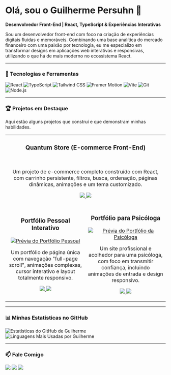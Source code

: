 # Olá, sou o Guilherme Persuhn 👋

**Desenvolvedor Front-End | React, TypeScript & Experiências Interativas**

Sou um desenvolvedor front-end com foco na criação de experiências digitais fluidas e memoráveis. Combinando uma base analítica do mercado financeiro com uma paixão por tecnologia, eu me especializo em transformar designs em aplicações web interativas e responsivas, utilizando o que há de mais moderno no ecossistema React.

---

### 🚀 Tecnologias e Ferramentas

![React](https://img.shields.io/badge/-React-61DAFB?style=for-the-badge&logo=react&logoColor=black)
![TypeScript](https://img.shields.io/badge/-TypeScript-3178C6?style=for-the-badge&logo=typescript&logoColor=white)
![Tailwind CSS](https://img.shields.io/badge/-Tailwind_CSS-38B2AC?style=for-the-badge&logo=tailwind-css&logoColor=white)
![Framer Motion](https://img.shields.io/badge/-Framer_Motion-E0F?style=for-the-badge&logo=framer&logoColor=white)
![Vite](https://img.shields.io/badge/-Vite-646CFF?style=for-the-badge&logo=vite&logoColor=white)
![Git](https://img.shields.io/badge/-Git-F05032?style=for-the-badge&logo=git&logoColor=white)
![Node.js](https://img.shields.io/badge/-Node.js-339933?style=for-the-badge&logo=node.js&logoColor=white)

---

### 🏆 Projetos em Destaque

Aqui estão alguns projetos que construí e que demonstram minhas habilidades.

<table>
  <tr>
    <td colspan="2" width="100%">
      <h3 align="center">Quantum Store (E-commerce Front-End)</h3>
      <p align="center">
        <a href="https://quantum-store-psi.vercel.app/" target="_blank">
        </a>
        <br />
        <p align="center">
          Um projeto de e-commerce completo construído com React, com carrinho persistente, filtros, busca, ordenação, páginas dinâmicas, animações e um tema customizado.
        </p>
        <p align="center">
          <a href="https://github.com/ghps2704/QuantumStore" target="_blank">
            <img src="https://img.shields.io/badge/Ver%20C%C3%B3digo-black?style=for-the-badge&logo=github&logoColor=white"/>
          </a>
          <a href="https://quantum-store-psi.vercel.app/" target="_blank">
            <img src="https://img.shields.io/badge/Ver%20Ao%20Vivo-purple?style=for-the-badge&logo=vercel&logoColor=white"/>
          </a>
        </p>
      </p>
    </td>
  </tr>
  <tr>
    <td width="50%">
      <h3 align="center">Portfólio Pessoal Interativo</h3>
      <p align="center">
        <a href="https://guilhermepersuhn.com.br" target="_blank">
          <img src="[LINK_PARA_O_GIF_DO_SEU_PORTFOLIO]" alt="Prévia do Portfólio Pessoal"/>
        </a>
        <br />
        <p align="center">
          Um portfólio de página única com navegação "full-page scroll", animações complexas, cursor interativo e layout totalmente responsivo.
        </p>
        <p align="center">
          <a href="https://github.com/ghps2704/Meu-Portfolio" target="_blank">
            <img src="https://img.shields.io/badge/Ver%20C%C3%B3digo-black?style=for-the-badge&logo=github&logoColor=white"/>
          </a>
          <a href="https://guilhermepersuhn.com.br" target="_blank">
            <img src="https://img.shields.io/badge/Ver%20Ao%20Vivo-cyan?style=for-the-badge&logo=vercel&logoColor=white"/>
          </a>
        </p>
      </p>
    </td>
    <td width="50%">
      <h3 align="center">Portfólio para Psicóloga</h3>
      <p align="center">
        <a href="https://portfolio-adriana-gold.vercel.app/" target="_blank">
          <img src="https://github.com/ghps2704/portfolio-adriana/raw/main/public/print-porfolio-psicologa.png?raw=true" alt="Prévia do Portfólio da Psicóloga"/>
        </a>
        <br />
        <p align="center">
          Um site profissional e acolhedor para uma psicóloga, com foco em transmitir confiança, incluindo animações de entrada e design responsivo.
        </p>
        <p align="center">
          <a href="https://github.com/ghps2704/portfolio-adriana" target="_blank">
            <img src="https://img.shields.io/badge/Ver%20C%C3%B3digo-black?style=for-the-badge&logo=github&logoColor=white"/>
          </a>
          <a href="https://portfolio-adriana-gold.vercel.app/" target="_blank">
            <img src="https://img.shields.io/badge/Ver%20Ao%20Vivo-green?style=for-the-badge&logo=vercel&logoColor=white"/>
          </a>
        </p>
      </p>
    </td>
  </tr>
</table>

---
### 📊 Minhas Estatísticas no GitHub

![Estatísticas do GitHub de Guilherme](https://github-readme-stats.vercel.app/api?username=ghps2704&show_icons=true&theme=dracula&include_all_commits=true&count_private=true)
![Linguagens Mais Usadas por Guilherme](https://github-readme-stats.vercel.app/api/top-langs/?username=ghps2704&layout=compact&langs_count=7&theme=dracula)

---

### 📫 Fale Comigo

<a href="https://instagram.com/gui_hps" target="_blank"><img src="https://img.shields.io/badge/-Instagram-%23E4405F?style=for-the-badge&logo=instagram&logoColor=white" target="_blank"></a>
<a href="mailto:gpersuhn2704@gmail.com"><img src="https://img.shields.io/badge/-Gmail-%23333?style=for-the-badge&logo=gmail&logoColor=white" target="_blank"></a>
<a href="https://www.linkedin.com/in/guilherme-henrique-2a1999218" target="_blank"><img src="https://img.shields.io/badge/-LinkedIn-%230077B5?style=for-the-badge&logo=linkedin&logoColor=white" target="_blank"></a>
